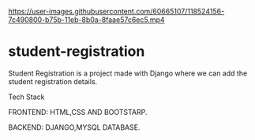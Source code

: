 https://user-images.githubusercontent.com/60665107/118524156-7c490800-b75b-11eb-8b0a-8faae57c6ec5.mp4


# student-registration
Student Registration is a project made with Django where we can add the student registration details.

Tech Stack

FRONTEND: HTML,CSS AND BOOTSTARP.

BACKEND: DJANGO,MYSQL DATABASE.
